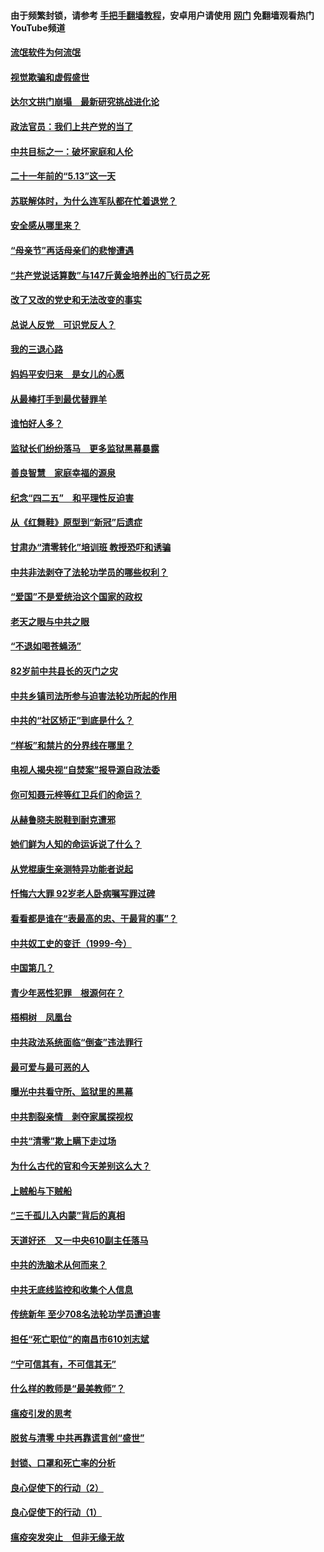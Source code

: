 #### 由于频繁封锁，请参考 [手把手翻墙教程](https://github.com/gfw-breaker/guides/wiki/)，安卓用户请使用 [网门](https://github.com/gfw-breaker/nogfw/blob/master/dl.md?t=06050101) 免翻墙观看热门YouTube频道 

#### [流氓软件为何流氓](../pages/19/426531.md?t=06050101) 

#### [视觉欺骗和虚假盛世](../pages/19/426443.md?t=06050101) 

#### [达尔文拱门崩塌　最新研究挑战进化论](../pages/19/426009.md?t=06050101) 

#### [政法官员：我们上共产党的当了](../pages/19/425351.md?t=06050101) 

#### [中共目标之一：破坏家庭和人伦](../pages/19/424454.md?t=06050101) 

#### [二十一年前的“5.13”这一天](../pages/19/424814.md?t=06050101) 

#### [苏联解体时，为什么连军队都在忙着退党？](../pages/19/424335.md?t=06050101) 

#### [安全感从哪里来？](../pages/19/424336.md?t=06050101) 

#### [“母亲节”再话母亲们的悲惨遭遇](../pages/19/424234.md?t=06050101) 

#### [“共产党说话算数”与147斤黄金培养出的飞行员之死](../pages/19/424115.md?t=06050101) 

#### [改了又改的党史和无法改变的事实](../pages/19/424037.md?t=06050101) 

#### [总说人反党　可识党反人？](../pages/19/423820.md?t=06050101) 

#### [我的三退心路](../pages/19/423876.md?t=06050101) 

#### [妈妈平安归来　是女儿的心愿](../pages/19/423947.md?t=06050101) 

#### [从最棒打手到最优替罪羊](../pages/19/423819.md?t=06050101) 

#### [谁怕好人多？](../pages/19/423774.md?t=06050101) 

#### [监狱长们纷纷落马　更多监狱黑幕暴露](../pages/19/423787.md?t=06050101) 

#### [善良智慧　家庭幸福的源泉](../pages/19/423632.md?t=06050101) 

#### [纪念“四二五”　和平理性反迫害](../pages/19/423660.md?t=06050101) 

#### [从《红舞鞋》原型到“新冠”后遗症](../pages/19/423509.md?t=06050101) 

#### [甘肃办“清零转化”培训班 教授恐吓和诱骗](../pages/19/423498.md?t=06050101) 

#### [中共非法剥夺了法轮功学员的哪些权利？](../pages/19/423392.md?t=06050101) 

#### [“爱国”不是爱统治这个国家的政权](../pages/19/423029.md?t=06050101) 

#### [老天之眼与中共之眼](../pages/19/423378.md?t=06050101) 

#### [“不退如喝苍蝇汤”](../pages/19/423287.md?t=06050101) 

#### [82岁前中共县长的灭门之灾](../pages/19/423055.md?t=06050101) 

#### [中共乡镇司法所参与迫害法轮功所起的作用](../pages/19/423064.md?t=06050101) 

#### [中共的“社区矫正”到底是什么？](../pages/19/422870.md?t=06050101) 

#### [“样板”和禁片的分界线在哪里？](../pages/19/422704.md?t=06050101) 

#### [电视人揭央视“自焚案”报导源自政法委](../pages/19/422770.md?t=06050101) 

#### [你可知聂元梓等红卫兵们的命运？](../pages/19/422848.md?t=06050101) 

#### [从赫鲁晓夫脱鞋到耐克遭邪](../pages/19/422826.md?t=06050101) 

#### [她们鲜为人知的命运诉说了什么？](../pages/19/422754.md?t=06050101) 

#### [从党棍康生亲测特异功能者说起](../pages/19/422657.md?t=06050101) 

#### [忏悔六大罪 92岁老人卧病嘱写罪过碑](../pages/19/422750.md?t=06050101) 

#### [看看都是谁在“表最高的忠、干最背的事”？](../pages/19/422703.md?t=06050101) 

#### [中共奴工史的变迁（1999-今）](../pages/19/422656.md?t=06050101) 

#### [中国第几？](../pages/19/422496.md?t=06050101) 

#### [青少年恶性犯罪　根源何在？](../pages/19/422449.md?t=06050101) 

#### [梧桐树　凤凰台](../pages/19/422442.md?t=06050101) 

#### [中共政法系统面临“倒查”违法罪行](../pages/19/422497.md?t=06050101) 

#### [最可爱与最可恶的人](../pages/19/422448.md?t=06050101) 

#### [曝光中共看守所、监狱里的黑幕](../pages/19/422390.md?t=06050101) 

#### [中共割裂亲情　剥夺家属探视权](../pages/19/422364.md?t=06050101) 

#### [中共“清零”欺上瞒下走过场](../pages/19/422306.md?t=06050101) 

#### [为什么古代的官和今天差别这么大？](../pages/19/422228.md?t=06050101) 

#### [上贼船与下贼船](../pages/19/422276.md?t=06050101) 

#### [“三千孤儿入内蒙”背后的真相](../pages/19/422229.md?t=06050101) 

#### [天道好还　又一中央610副主任落马](../pages/19/422155.md?t=06050101) 

#### [中共的洗脑术从何而来？](../pages/19/422154.md?t=06050101) 

#### [中共无底线监控和收集个人信息](../pages/19/422039.md?t=06050101) 

#### [传统新年 至少708名法轮功学员遭迫害](../pages/19/421946.md?t=06050101) 

#### [担任“死亡职位”的南昌市610刘志斌](../pages/19/421957.md?t=06050101) 

#### [“宁可信其有，不可信其无”](../pages/19/421691.md?t=06050101) 

#### [什么样的教师是“最美教师”？](../pages/19/421755.md?t=06050101) 

#### [瘟疫引发的思考](../pages/19/421594.md?t=06050101) 

#### [脱贫与清零 中共再靠谎言创“盛世”](../pages/19/421590.md?t=06050101) 

#### [封锁、口罩和死亡率的分析](../pages/19/421495.md?t=06050101) 

#### [良心促使下的行动（2）](../pages/19/421361.md?t=06050101) 

#### [良心促使下的行动（1）](../pages/19/421302.md?t=06050101) 

#### [瘟疫突发突止　但非无缘无故](../pages/19/421281.md?t=06050101) 

